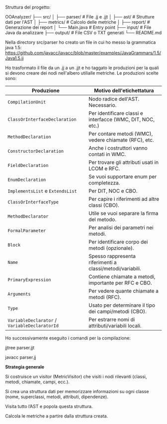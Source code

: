
Struttura del progetto:

OOAnalyzer/
├── src/
│   ├── parser/                # File .jj e .jjt
│   ├── ast/                   # Strutture dati per l'AST
│   ├── metrics/               # Calcolo delle metriche
│   ├── report/                # Generazione dei report
│   └── Main.java              # Entry point
├── input/                     # File Java da analizzare
├── output/                    # File CSV o TXT generati
└── README.md

Nella directory src/parser ho creato un file in cui ho messo la grammatica java 1.5:
https://github.com/javacc/javacc/blob/master/examples/JavaGrammars/1.5/Java1.5.jj

Ho trasformato il file da un .jj a un .jjt e ho taggato le produzioni per la quali si devono creare dei nodi nell'albero utilialle metriche.
Le produzioni scelte sono:

| Produzione                                    | Motivo dell'etichettatura                                  |
| --------------------------------------------- | ---------------------------------------------------------- |
| `CompilationUnit`                             | Nodo radice dell'AST. Necessario.                          |
| `ClassOrInterfaceDeclaration`                 | Per identificare classi e interfacce (WMC, DIT, NOC, etc.) |
| `MethodDeclaration`                           | Per contare metodi (WMC), vedere chiamate (RFC), etc.      |
| `ConstructorDeclaration`                      | Anche i costruttori vanno contati in WMC.                  |
| `FieldDeclaration`                            | Per trovare gli attributi usati in LCOM e RFC.             |
| `EnumDeclaration`                             | Se vuoi supportare enum per completezza.                   |
| `ImplementsList` e `ExtendsList`              | Per DIT, NOC e CBO.                                        |
| `ClassOrInterfaceType`                        | Per capire i riferimenti ad altre classi (CBO).            |
| `MethodDeclarator`                            | Utile se vuoi separare la firma del metodo.                |
| `FormalParameter`                             | Per analisi dei parametri nei metodi.                      |
| `Block`                                       | Per identificare corpo dei metodi (opzionale).             |
| `Name`                                        | Spesso rappresenta riferimenti a classi/metodi/variabili.  |
| `PrimaryExpression`                           | Contiene chiamate a metodi, importante per RFC e CBO.      |
| `Arguments`                                   | Per vedere quante chiamate a metodi (RFC).                 |
| `Type`                                        | Usato per determinare il tipo dei campi/metodi (CBO).      |
| `VariableDeclarator` / `VariableDeclaratorId` | Per estrarre nomi di attributi/variabili locali.           |

Ho successivamente eseguito i comandi per la compilazione:

jjtree parser.jjt

javacc parser.jj

**Strategia generale**

Si costruisce un visitor (MetricVisitor) che visiti i nodi rilevanti (classi, metodi, chiamate, campi, ecc.).

Si crea una struttura dati per memorizzare informazioni su ogni classe (nome, superclassi, metodi, attributi, dipendenze).

Visita tutto l’AST e popola questa struttura.

Calcola le metriche a partire dalla struttura creata.
